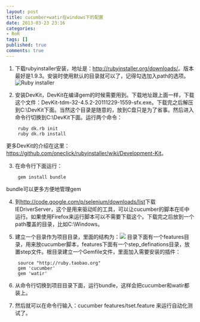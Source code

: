 ```yaml
---
layout: post
title: cucumber+watir在windows下的配置
date: 2013-03-23 23:16
categories:
- RoR
tags: []
published: true
comments: true
---
```

1. 下载rubyinstaller安装，地址是：<http://rubyinstaller.org/downloads/>。版本最好是1.9.3。安装时使用默认的目录就可以了，记得勾选加入path的选项。![Ruby installer](http://phaibin.tk/wp-content/uploads/2013/03/ruby_installer.png)

2. 安装DevKit，DevKit在编译gem的时候需要用到。下载地址跟上面一样，下载这个文件：DevKit-tdm-32-4.5.2-20111229-1559-sfx.exe。下载完之后解压到C:\DevKit下面。当然这个目录是随意的，放到C盘只是为了省事。然后进入命令行切换到C:\DevKit下面。运行两个命令：

		ruby dk.rb init
		ruby dk.rb install
更多DevKit的介绍在这里：<https://github.com/oneclick/rubyinstaller/wiki/Development-Kit>。

3. 在命令行下面运行：

		gem install bundle
bundle可以更多方便地管理gem

4. 到<http://code.google.com/p/selenium/downloads/list>下载IEDriverServer，这个是用来驱动IE的工具，可以让cucumber的脚本在IE中运行。如果使用Firefox来运行脚本可以不需要下载这个。下载完之后放到一个path覆盖的目录，比如C:\Windows。

5. 建立一个目录作为项目目录，里面的结构为：![](http://phaibin.tk/wp-content/uploads/2013/03/cucumber.png)
目录下面有一个features目录，用来放cucumber脚本，features下面有一个step_definations目录，放置step文件。根目录建立一个Gemfile文件，里面加入需要安装的插件：

		source "http://ruby.taobao.org"
		gem 'cucumber'
		gem 'watir'

6. 从命令行切换到项目目录下面，运行bundle，这样会把cucumber和watir都装上。

7. 然后就可以在命令行输入：cucumber features/tset.feature 来运行自动化测试了。
